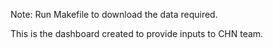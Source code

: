 Note: Run Makefile to download the data required. 

This is the dashboard created to provide inputs to CHN team.

